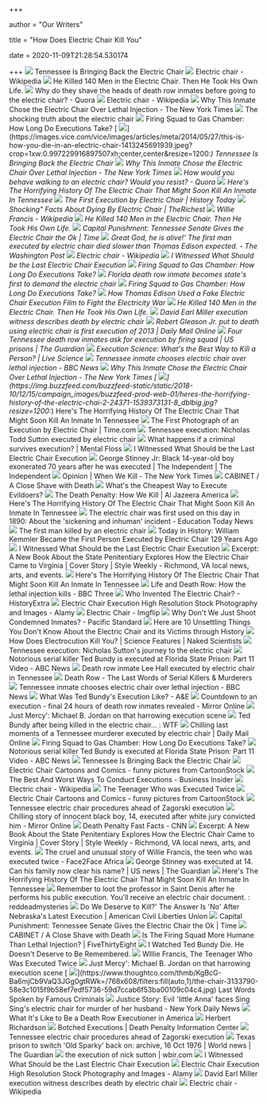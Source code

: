 +++
        
author = "Our Writers"
        
title = "How Does Electric Chair Kill You"
        
date = 2020-11-09T21:28:54.530174
        
+++
[ ![](https://assets.vice.com/content-images/contentimage/156845/SingSingElectricChair.jpg)](https://assets.vice.com/content-images/contentimage/156845/SingSingElectricChair.jpg) Tennessee Is Bringing Back the Electric Chair
[ ![](https://upload.wikimedia.org/wikipedia/commons/thumb/e/e4/EXECUTION_BY_ELECTRICITY_electric_chair_illustration_Scientific_American_Volumes_58-59_June_30_1888.png/220px-EXECUTION_BY_ELECTRICITY_electric_chair_illustration_Scientific_American_Volumes_58-59_June_30_1888.png)](https://upload.wikimedia.org/wikipedia/commons/thumb/e/e4/EXECUTION_BY_ELECTRICITY_electric_chair_illustration_Scientific_American_Volumes_58-59_June_30_1888.png/220px-EXECUTION_BY_ELECTRICITY_electric_chair_illustration_Scientific_American_Volumes_58-59_June_30_1888.png) Electric chair - Wikipedia
[ ![](http://narrative.ly/wp-content/uploads/2017/03/Executioner-2.jpg)](http://narrative.ly/wp-content/uploads/2017/03/Executioner-2.jpg) He Killed 140 Men in the Electric Chair. Then He Took His Own Life.
[ ![](https://qph.fs.quoracdn.net/main-qimg-0e4a0a66ff849e72fdb03c1708664261)](https://qph.fs.quoracdn.net/main-qimg-0e4a0a66ff849e72fdb03c1708664261) Why do they shave the heads of death row inmates before going to the electric  chair? - Quora
[ ![](https://upload.wikimedia.org/wikipedia/commons/7/75/Florida_electric-chair.jpg)](https://upload.wikimedia.org/wikipedia/commons/7/75/Florida_electric-chair.jpg) Electric chair - Wikipedia
[ ![](https://static01.nyt.com/images/2020/02/19/us/19electric-chair01/19electric-chair01-mobileMasterAt3x.jpg)](https://static01.nyt.com/images/2020/02/19/us/19electric-chair01/19electric-chair01-mobileMasterAt3x.jpg) Why This Inmate Chose the Electric Chair Over Lethal Injection - The New  York Times
[ ![](https://mediadc.brightspotcdn.com/dims4/default/46916ca/2147483647/strip/true/crop/5184x3456+0+0/resize/5184x3456!/quality/90/?url=https%3A%2F%2Fmediadc.brightspotcdn.com%2F6a%2F14%2F9c00e62b9ed7c501932a42336def%2F99e02ea9eaa587641c59e4d3d339ab3d.jpg)](https://mediadc.brightspotcdn.com/dims4/default/46916ca/2147483647/strip/true/crop/5184x3456+0+0/resize/5184x3456!/quality/90/?url=https%3A%2F%2Fmediadc.brightspotcdn.com%2F6a%2F14%2F9c00e62b9ed7c501932a42336def%2F99e02ea9eaa587641c59e4d3d339ab3d.jpg) The shocking truth about the electric chair
[ ![](https://media1.s-nbcnews.com/j/newscms/2014_21/461366/140522-electric-chair-tennessee-jms-2059_d33aa2e97f25c3e2625dfabdc94fbcba.fit-560w.jpg)](https://media1.s-nbcnews.com/j/newscms/2014_21/461366/140522-electric-chair-tennessee-jms-2059_d33aa2e97f25c3e2625dfabdc94fbcba.fit-560w.jpg) Firing Squad to Gas Chamber: How Long Do Executions Take?
[ ![](https://images.vice.com/vice/images/articles/meta/2014/05/27/this-is-how-you-die-in-an-electric-chair-1413245691939.jpeg?crop=1xw:0.997229916897507xh;center,center&resize=1200:*)](https://images.vice.com/vice/images/articles/meta/2014/05/27/this-is-how-you-die-in-an-electric-chair-1413245691939.jpeg?crop=1xw:0.997229916897507xh;center,center&resize=1200:*) Tennessee Is Bringing Back the Electric Chair
[ ![](https://static01.nyt.com/images/2020/02/19/us/19electric-chair01/19electric-chair01-mediumSquareAt3X.jpg)](https://static01.nyt.com/images/2020/02/19/us/19electric-chair01/19electric-chair01-mediumSquareAt3X.jpg) Why This Inmate Chose the Electric Chair Over Lethal Injection - The New  York Times
[ ![](https://qph.fs.quoracdn.net/main-qimg-a3ec4ed40bc9aa4c0e6a2a01c9f7f9e3)](https://qph.fs.quoracdn.net/main-qimg-a3ec4ed40bc9aa4c0e6a2a01c9f7f9e3) How would you behave walking to an electric chair? Would you resist? - Quora
[ ![](https://img.buzzfeed.com/buzzfeed-static/static/2018-10/12/14/asset/buzzfeed-prod-web-06/sub-buzz-22930-1539370206-2.jpg)](https://img.buzzfeed.com/buzzfeed-static/static/2018-10/12/14/asset/buzzfeed-prod-web-06/sub-buzz-22930-1539370206-2.jpg) Here's The Horrifying History Of The Electric Chair That Might Soon Kill An  Inmate In Tennessee
[ ![](https://www.historytoday.com/sites/default/files/articles/electric_main.jpg)](https://www.historytoday.com/sites/default/files/articles/electric_main.jpg) The First Execution by Electric Chair | History Today
[ ![](https://static0.therichestimages.com/wordpress/wp-content/uploads/2017/08/electricchair.jpg)](https://static0.therichestimages.com/wordpress/wp-content/uploads/2017/08/electricchair.jpg) Shocking" Facts About Dying By Electric Chair | TheRichest
[ ![](https://upload.wikimedia.org/wikipedia/en/thumb/7/78/Willie_Francis_%281929-1947%29.jpg/220px-Willie_Francis_%281929-1947%29.jpg)](https://upload.wikimedia.org/wikipedia/en/thumb/7/78/Willie_Francis_%281929-1947%29.jpg/220px-Willie_Francis_%281929-1947%29.jpg) Willie Francis - Wikipedia
[ ![](https://narratively.com/wp-content/uploads/2017/03/Prison.jpg)](https://narratively.com/wp-content/uploads/2017/03/Prison.jpg) He Killed 140 Men in the Electric Chair. Then He Took His Own Life.
[ ![](https://api.time.com/wp-content/uploads/2014/04/electric-chair.jpg?w=600&quality=85)](https://api.time.com/wp-content/uploads/2014/04/electric-chair.jpg?w=600&quality=85) Capital Punishment: Tennessee Senate Gives the Electric Chair the Ok | Time
[ ![](https://arc-anglerfish-washpost-prod-washpost.s3.amazonaws.com/public/DTYTSO7ZUA5RPMZLMXCFJV4GK4.jpg)](https://arc-anglerfish-washpost-prod-washpost.s3.amazonaws.com/public/DTYTSO7ZUA5RPMZLMXCFJV4GK4.jpg) Great God, he is alive!' The first man executed by electric chair died  slower than Thomas Edison expected. - The Washington Post
[ ![](https://upload.wikimedia.org/wikipedia/commons/thumb/1/16/Kemmler_ex%C3%A9cut%C3%A9_par_l%27%C3%A9lectricit%C3%A9.jpg/220px-Kemmler_ex%C3%A9cut%C3%A9_par_l%27%C3%A9lectricit%C3%A9.jpg)](https://upload.wikimedia.org/wikipedia/commons/thumb/1/16/Kemmler_ex%C3%A9cut%C3%A9_par_l%27%C3%A9lectricit%C3%A9.jpg/220px-Kemmler_ex%C3%A9cut%C3%A9_par_l%27%C3%A9lectricit%C3%A9.jpg) Electric chair - Wikipedia
[ ![](https://www.nashvilletnlaw.com/wp-content/uploads/2014/06/electric-chair.jpg)](https://www.nashvilletnlaw.com/wp-content/uploads/2014/06/electric-chair.jpg) I Witnessed What Should be the Last Electric Chair Execution
[ ![](https://media2.s-nbcnews.com/j/MSNBC/Components/Video/150317/a_lss_executionmethods_150317.focal-760x428.jpg)](https://media2.s-nbcnews.com/j/MSNBC/Components/Video/150317/a_lss_executionmethods_150317.focal-760x428.jpg) Firing Squad to Gas Chamber: How Long Do Executions Take?
[ ![](https://www.tampabay.com/resizer/g-lGiR2veooHewvEdBPGsw4rZNo=/1400x2500/smart/arc-anglerfish-arc2-prod-tbt.s3.amazonaws.com/public/4HVQNGWHEUI6TBKNIBWI6S7HAY.jpg)](https://www.tampabay.com/resizer/g-lGiR2veooHewvEdBPGsw4rZNo=/1400x2500/smart/arc-anglerfish-arc2-prod-tbt.s3.amazonaws.com/public/4HVQNGWHEUI6TBKNIBWI6S7HAY.jpg) Florida death row inmate becomes state's first to demand the electric chair
[ ![](https://media2.s-nbcnews.com/j/newscms/2015_13/945581/150324-illinois-gallows_c8fc35fd45eb678a8168780499f08bfb.nbcnews-fp-1200-630.jpg)](https://media2.s-nbcnews.com/j/newscms/2015_13/945581/150324-illinois-gallows_c8fc35fd45eb678a8168780499f08bfb.nbcnews-fp-1200-630.jpg) Firing Squad to Gas Chamber: How Long Do Executions Take?
[ ![](https://i.kinja-img.com/gawker-media/image/upload/c_fill,f_auto,fl_progressive,g_center,h_675,pg_1,q_80,w_1200/tvucvmirgi4ncm9sqbo6.gif)](https://i.kinja-img.com/gawker-media/image/upload/c_fill,f_auto,fl_progressive,g_center,h_675,pg_1,q_80,w_1200/tvucvmirgi4ncm9sqbo6.gif) How Thomas Edison Used a Fake Electric Chair Execution Film to Fight the  Electricity War
[ ![](http://narrative.ly/wp-content/uploads/2017/03/Executioner-1.jpg)](http://narrative.ly/wp-content/uploads/2017/03/Executioner-1.jpg) He Killed 140 Men in the Electric Chair. Then He Took His Own Life.
[ ![](https://www.gannett-cdn.com/montage/3c/presto/2018/08/09/PKNS/bbf1bb3c-3967-41f3-bd9f-d60b068e571d-img008.jpg;/presto/2018/11/30/PKNS/832dfd03-b303-4af3-8f6b-dc3de929fc73-David_Earl_Miller_mug.jpg;/presto/2018/11/20/PKNS/82f5a3a1-2575-41ef-bb30-e8dd3fd078f6-AP18324377833427.jpg?width=640&padding=6&bg-color=ffffff)](https://www.gannett-cdn.com/montage/3c/presto/2018/08/09/PKNS/bbf1bb3c-3967-41f3-bd9f-d60b068e571d-img008.jpg;/presto/2018/11/30/PKNS/832dfd03-b303-4af3-8f6b-dc3de929fc73-David_Earl_Miller_mug.jpg;/presto/2018/11/20/PKNS/82f5a3a1-2575-41ef-bb30-e8dd3fd078f6-AP18324377833427.jpg?width=640&padding=6&bg-color=ffffff) David Earl Miller execution witness describes death by electric chair
[ ![](https://i.dailymail.co.uk/i/pix/scaled/2013/01/17/article-2263723-16FE9AAD000005DC-395_308x185.jpg)](https://i.dailymail.co.uk/i/pix/scaled/2013/01/17/article-2263723-16FE9AAD000005DC-395_308x185.jpg) Robert Gleason Jr. put to death using electric chair is first execution of  2013 | Daily Mail Online
[ ![](https://i.guim.co.uk/img/media/28f2f805ef7576359b39425c8db1767a33601919/0_14_3000_1800/master/3000.jpg?width=1200&height=1200&quality=85&auto=format&fit=crop&s=2e67d33559c2e323a594d564ad80c672)](https://i.guim.co.uk/img/media/28f2f805ef7576359b39425c8db1767a33601919/0_14_3000_1800/master/3000.jpg?width=1200&height=1200&quality=85&auto=format&fit=crop&s=2e67d33559c2e323a594d564ad80c672) Four Tennessee death row inmates ask for execution by firing squad | US  prisons | The Guardian
[ ![](https://cdn.mos.cms.futurecdn.net/kRfdqEQCYcK4JCrpkCVjt3-1200-80.jpg)](https://cdn.mos.cms.futurecdn.net/kRfdqEQCYcK4JCrpkCVjt3-1200-80.jpg) Execution Science: What's the Best Way to Kill a Person? | Live Science
[ ![](https://ichef.bbci.co.uk/news/1024/cpsprodpb/8E98/production/_104640563_mediaitem104640559.jpg)](https://ichef.bbci.co.uk/news/1024/cpsprodpb/8E98/production/_104640563_mediaitem104640559.jpg) Tennessee inmate chooses electric chair over lethal injection - BBC News
[ ![](https://static01.nyt.com/images/2020/02/19/us/19electric-chair02/merlin_167588304_17324f15-cf68-473a-aa37-055f572be528-articleLarge.jpg?quality=90&auto=webp)](https://static01.nyt.com/images/2020/02/19/us/19electric-chair02/merlin_167588304_17324f15-cf68-473a-aa37-055f572be528-articleLarge.jpg?quality=90&auto=webp) Why This Inmate Chose the Electric Chair Over Lethal Injection - The New  York Times
[ ![](https://img.buzzfeed.com/buzzfeed-static/static/2018-10/12/15/campaign_images/buzzfeed-prod-web-01/heres-the-horrifying-history-of-the-electric-chai-2-24371-1539373131-8_dblbig.jpg?resize=1200:*)](https://img.buzzfeed.com/buzzfeed-static/static/2018-10/12/15/campaign_images/buzzfeed-prod-web-01/heres-the-horrifying-history-of-the-electric-chai-2-24371-1539373131-8_dblbig.jpg?resize=1200:*) Here's The Horrifying History Of The Electric Chair That Might Soon Kill An  Inmate In Tennessee
[ ![](https://api.time.com/wp-content/uploads/2014/03/97335415-web.jpg?quality=85)](https://api.time.com/wp-content/uploads/2014/03/97335415-web.jpg?quality=85) The First Photograph of an Execution by Electric Chair | Time.com
[ ![](https://www.gannett-cdn.com/presto/2018/12/03/PKNS/3f7e4180-66d4-4d3d-aff2-12fa86d0f404-looking_for_body.jpg)](https://www.gannett-cdn.com/presto/2018/12/03/PKNS/3f7e4180-66d4-4d3d-aff2-12fa86d0f404-looking_for_body.jpg) Tennessee execution: Nicholas Todd Sutton executed by electric chair
[ ![](https://images2.minutemediacdn.com/image/upload/c_crop,h_1192,w_2121,x_0,y_111/v1554929030/shape/mentalfloss/19346-istock-465131950.jpg?itok=5iRvY1Si)](https://images2.minutemediacdn.com/image/upload/c_crop,h_1192,w_2121,x_0,y_111/v1554929030/shape/mentalfloss/19346-istock-465131950.jpg?itok=5iRvY1Si) What happens if a criminal survives execution? | Mental Floss
[ ![](https://2szltr2ree8j1gje2w2lrll8-wpengine.netdna-ssl.com/wp-content/uploads/2014/06/the-death-penalty-train.jpg)](https://2szltr2ree8j1gje2w2lrll8-wpengine.netdna-ssl.com/wp-content/uploads/2014/06/the-death-penalty-train.jpg) I Witnessed What Should be the Last Electric Chair Execution
[ ![](https://static.independent.co.uk/s3fs-public/thumbnails/image/2014/12/18/08/George-Stinney-Jr-v3.jpg)](https://static.independent.co.uk/s3fs-public/thumbnails/image/2014/12/18/08/George-Stinney-Jr-v3.jpg) George Stinney Jr: Black 14-year-old boy exonerated 70 years after he was  executed | The Independent | The Independent
[ ![](https://static01.nyt.com/images/2019/06/16/opinion/sunday/16Kristof-2/28d5311abc644261add3ef3a36aa58af-articleLarge.jpg?quality=75&auto=webp&disable=upscale)](https://static01.nyt.com/images/2019/06/16/opinion/sunday/16Kristof-2/28d5311abc644261add3ef3a36aa58af-articleLarge.jpg?quality=75&auto=webp&disable=upscale) Opinion | When We Kill - The New York Times
[ ![](http://cabinetmagazine.org/issues/40/cabinet_040_bigert_mats_001.jpg)](http://cabinetmagazine.org/issues/40/cabinet_040_bigert_mats_001.jpg) CABINET / A Close Shave with Death
[ ![](https://assets.vice.com/content-images/contentimage/no-slug/b2b13e0fe2801a25e7e308563f053635.jpg)](https://assets.vice.com/content-images/contentimage/no-slug/b2b13e0fe2801a25e7e308563f053635.jpg) What's the Cheapest Way to Execute Evildoers?
[ ![](http://america.aljazeera.com/content/ajam/multimedia/2015/6/the-death-penalty-how-we-kill/jcr:content/image.img.jpg)](http://america.aljazeera.com/content/ajam/multimedia/2015/6/the-death-penalty-how-we-kill/jcr:content/image.img.jpg) The Death Penalty: How We Kill | Al Jazeera America
[ ![](https://img.buzzfeed.com/buzzfeed-static/static/2018-10/12/14/asset/buzzfeed-prod-web-03/sub-buzz-16849-1539370219-13.jpg)](https://img.buzzfeed.com/buzzfeed-static/static/2018-10/12/14/asset/buzzfeed-prod-web-03/sub-buzz-16849-1539370219-13.jpg) Here's The Horrifying History Of The Electric Chair That Might Soon Kill An  Inmate In Tennessee
[ ![](https://akm-img-a-in.tosshub.com/indiatoday/images/story/201808/tennessee-becomes-the-first-state-to-bring-back-the-electric-chair.jpeg?HURQwwzeXPOhvIKSWrqhGqfxo8PYOpJ5&size=1200:675)](https://akm-img-a-in.tosshub.com/indiatoday/images/story/201808/tennessee-becomes-the-first-state-to-bring-back-the-electric-chair.jpeg?HURQwwzeXPOhvIKSWrqhGqfxo8PYOpJ5&size=1200:675) The electric chair was first used on this day in 1890: About the 'sickening  and inhuman' incident - Education Today News
[ ![](https://360.org/pictures/electric-chair.jpg)](https://360.org/pictures/electric-chair.jpg) The first man killed by an electric chair
[ ![](https://d.newsweek.com/en/full/1517653/old-sparky.jpg)](https://d.newsweek.com/en/full/1517653/old-sparky.jpg) Today in History: William Kemmler Became the First Person Executed by Electric  Chair 129 Years Ago
[ ![](https://2szltr2ree8j1gje2w2lrll8-wpengine.netdna-ssl.com/wp-content/uploads/2014/06/tears-for-its-victim-david-raybin.jpg)](https://2szltr2ree8j1gje2w2lrll8-wpengine.netdna-ssl.com/wp-content/uploads/2014/06/tears-for-its-victim-david-raybin.jpg) I Witnessed What Should be the Last Electric Chair Execution
[ ![](https://media2.fdncms.com/styleweekly/imager/u/mobilestory/2397624/cover05_electric_chair_no_headline.jpg)](https://media2.fdncms.com/styleweekly/imager/u/mobilestory/2397624/cover05_electric_chair_no_headline.jpg) Excerpt: A New Book About the State Penitentiary Explores How the Electric  Chair Came to Virginia | Cover Story | Style Weekly - Richmond, VA local  news, arts, and events.
[ ![](https://img.buzzfeed.com/buzzfeed-static/static/2018-10/12/14/asset/buzzfeed-prod-web-05/sub-buzz-17458-1539370256-1.jpg)](https://img.buzzfeed.com/buzzfeed-static/static/2018-10/12/14/asset/buzzfeed-prod-web-05/sub-buzz-17458-1539370256-1.jpg) Here's The Horrifying History Of The Electric Chair That Might Soon Kill An  Inmate In Tennessee
[ ![](https://ichef.bbci.co.uk/images/ic/704xn/p0604d94.jpg)](https://ichef.bbci.co.uk/images/ic/704xn/p0604d94.jpg) Life and Death Row: How the lethal injection kills - BBC Three
[ ![](https://images.immediate.co.uk/production/volatile/sites/7/2019/07/Chair-5311fe9-be5b968.jpg?quality=90&resize=620,413)](https://images.immediate.co.uk/production/volatile/sites/7/2019/07/Chair-5311fe9-be5b968.jpg?quality=90&resize=620,413) Who Invented The Electric Chair? - HistoryExtra
[ ![](https://c8.alamy.com/comp/RY4GB5/man-in-electric-chair-switching-channels-1988-RY4GB5.jpg)](https://c8.alamy.com/comp/RY4GB5/man-in-electric-chair-switching-channels-1988-RY4GB5.jpg) Electric Chair Execution High Resolution Stock Photography and Images -  Alamy
[ ![](https://i.imgflip.com/292yvy.jpg)](https://i.imgflip.com/292yvy.jpg) Electric Chair - Imgflip
[ ![](https://psmag.com/.image/ar_1:1%2Cc_fill%2Ccs_srgb%2Cfl_progressive%2Cq_auto:good%2Cw_1200/MTI3NTgyMTQ5ODI1NDQ3OTQ2/firing-squad.jpg)](https://psmag.com/.image/ar_1:1%2Cc_fill%2Ccs_srgb%2Cfl_progressive%2Cq_auto:good%2Cw_1200/MTI3NTgyMTQ5ODI1NDQ3OTQ2/firing-squad.jpg) Why Don't We Just Shoot Condemned Inmates? - Pacific Standard
[ ![](https://cdn.historycollection.com/wp-content/uploads/2018/02/Yellow-Mama-in-Alabama-Montgomery-Advertiser.jpg)](https://cdn.historycollection.com/wp-content/uploads/2018/02/Yellow-Mama-in-Alabama-Montgomery-Advertiser.jpg) Here are 10 Unsettling Things You Don't Know About the Electric Chair and  its Victims through History
[ ![](https://www.thenakedscientists.com/sites/default/files/media/media/images/light-bulb-503881_1920.jpg)](https://www.thenakedscientists.com/sites/default/files/media/media/images/light-bulb-503881_1920.jpg) How Does Electrocution Kill You? | Science Features | Naked Scientists
[ ![](https://www.gannett-cdn.com/presto/2018/12/03/PKNS/cc97f2d1-5864-4f14-a670-63ecc70c9194-Nicholas_Sutton1.jpg)](https://www.gannett-cdn.com/presto/2018/12/03/PKNS/cc97f2d1-5864-4f14-a670-63ecc70c9194-Nicholas_Sutton1.jpg) Tennessee execution: Nicholas Sutton's journey to the electric chair
[ ![](https://s.abcnews.com/images/2020/190215_2020_part_11_hpMain_16x9_992.jpg)](https://s.abcnews.com/images/2020/190215_2020_part_11_hpMain_16x9_992.jpg) Notorious serial killer Ted Bundy is executed at Florida State Prison: Part  11 Video - ABC News
[ ![](https://www.gannett-cdn.com/presto/2019/12/06/PNAS/c0c5a2ca-b80f-4e04-8e9b-13e73f3dd2cf-33730437-de47-4c2f-b513-86e18cfa639b_thumbnail.png?width=660&height=371&fit=crop&format=pjpg&auto=webp)](https://www.gannett-cdn.com/presto/2019/12/06/PNAS/c0c5a2ca-b80f-4e04-8e9b-13e73f3dd2cf-33730437-de47-4c2f-b513-86e18cfa639b_thumbnail.png?width=660&height=371&fit=crop&format=pjpg&auto=webp) Death row inmate Lee Hall executed by electric chair in Tennessee
[ ![](http://www.murdermiletours.com/uploads/4/9/8/2/49825535/published/electric-chair.jpeg?1506350173)](http://www.murdermiletours.com/uploads/4/9/8/2/49825535/published/electric-chair.jpeg?1506350173) Death Row - The Last Words of Serial Killers & Murderers
[ ![](https://ichef.bbci.co.uk/news/976/cpsprodpb/FFE0/production/_104640556_mediaitem104640554.jpg)](https://ichef.bbci.co.uk/news/976/cpsprodpb/FFE0/production/_104640556_mediaitem104640554.jpg) Tennessee inmate chooses electric chair over lethal injection - BBC News
[ ![](https://cropper.watch.aetnd.com/cdn.watch.aetnd.com/sites/4/2019/01/AE-Bundy-Execution-AP_8901250103.jpg)](https://cropper.watch.aetnd.com/cdn.watch.aetnd.com/sites/4/2019/01/AE-Bundy-Execution-AP_8901250103.jpg) What Was Ted Bundy's Execution Like? - A&E
[ ![](https://i2-prod.mirror.co.uk/incoming/article16476707.ece/ALTERNATES/s1200c/0_BSP_SML_300317676JPG.jpg)](https://i2-prod.mirror.co.uk/incoming/article16476707.ece/ALTERNATES/s1200c/0_BSP_SML_300317676JPG.jpg) Countdown to an execution - final 24 hours of death row inmates revealed -  Mirror Online
[ ![](https://www.gannett-cdn.com/presto/2020/01/10/USAT/2d786a0a-bfbf-4ad6-aa6d-d4286e3f8709-rev-1-JM-FP-0060_High_Res_JPEG.jpeg?crop=3823,2151,x16,y0&width=3200&height=1801&format=pjpg&auto=webp)](https://www.gannett-cdn.com/presto/2020/01/10/USAT/2d786a0a-bfbf-4ad6-aa6d-d4286e3f8709-rev-1-JM-FP-0060_High_Res_JPEG.jpeg?crop=3823,2151,x16,y0&width=3200&height=1801&format=pjpg&auto=webp) Just Mercy': Michael B. Jordan on that harrowing execution scene
[ ![](https://external-preview.redd.it/2wkyRDLSrIa-_ZvFjNuCAGZ0aeECpOT8q7jPxajMBc0.jpg?auto=webp&s=aaa2e498601a7efa53a3d4be106f27e2f8d7eff2)](https://external-preview.redd.it/2wkyRDLSrIa-_ZvFjNuCAGZ0aeECpOT8q7jPxajMBc0.jpg?auto=webp&s=aaa2e498601a7efa53a3d4be106f27e2f8d7eff2) Ted Bundy after being killed in the electric chair... : WTF
[ ![](https://i.dailymail.co.uk/1s/2018/11/02/13/5693688-0-image-a-19_1541164965695.jpg)](https://i.dailymail.co.uk/1s/2018/11/02/13/5693688-0-image-a-19_1541164965695.jpg) Chilling last moments of a Tennessee murderer executed by electric chair |  Daily Mail Online
[ ![](https://media4.s-nbcnews.com/i/newscms/2015_13/945586/150324-missouri-gas-chamber_c8fc35fd45eb678a8168780499f08bfb.jpg)](https://media4.s-nbcnews.com/i/newscms/2015_13/945586/150324-missouri-gas-chamber_c8fc35fd45eb678a8168780499f08bfb.jpg) Firing Squad to Gas Chamber: How Long Do Executions Take?
[ ![](https://s.abcnews.com/images/US/ann_tennessee_chair_140523_16x9t_384.jpg)](https://s.abcnews.com/images/US/ann_tennessee_chair_140523_16x9t_384.jpg) Notorious serial killer Ted Bundy is executed at Florida State Prison: Part  11 Video - ABC News
[ ![](https://assets.vice.com/content-images/contentimage/156846/TexasElectricChair.jpg)](https://assets.vice.com/content-images/contentimage/156846/TexasElectricChair.jpg) Tennessee Is Bringing Back the Electric Chair
[ ![](https://s3.amazonaws.com/lowres.cartoonstock.com/law-order-moral-morally_wrong-murder-capital_punishment-electric_chair-hsc0120_low.jpg)](https://s3.amazonaws.com/lowres.cartoonstock.com/law-order-moral-morally_wrong-murder-capital_punishment-electric_chair-hsc0120_low.jpg) Electric Chair Cartoons and Comics - funny pictures from CartoonStock
[ ![](https://i.insider.com/527be2e9ecad045202df1732?width=1100&format=jpeg&auto=webp)](https://i.insider.com/527be2e9ecad045202df1732?width=1100&format=jpeg&auto=webp) The Best And Worst Ways To Conduct Executions - Business Insider
[ ![](https://upload.wikimedia.org/wikipedia/commons/thumb/9/92/RedHatsExecutionChamber.jpg/220px-RedHatsExecutionChamber.jpg)](https://upload.wikimedia.org/wikipedia/commons/thumb/9/92/RedHatsExecutionChamber.jpg/220px-RedHatsExecutionChamber.jpg) Electric chair - Wikipedia
[ ![](http://www.executedtoday.com/images/Willie_Francis_prison_wall.jpg)](http://www.executedtoday.com/images/Willie_Francis_prison_wall.jpg) The Teenager Who was Executed Twice
[ ![](https://lowres.cartooncollections.com/executions-the_death_penalty-the_electric_chair-lethal_injections-prison-law-order-CC25459_low.jpg)](https://lowres.cartooncollections.com/executions-the_death_penalty-the_electric_chair-lethal_injections-prison-law-order-CC25459_low.jpg) Electric Chair Cartoons and Comics - funny pictures from CartoonStock
[ ![](https://www.gannett-cdn.com/presto/2018/09/25/PNAS/6f2ee67e-ea4a-49b2-b12c-19290635d033-Edmund_Zagorski-01.jpg)](https://www.gannett-cdn.com/presto/2018/09/25/PNAS/6f2ee67e-ea4a-49b2-b12c-19290635d033-Edmund_Zagorski-01.jpg) Tennessee electric chair procedures ahead of Zagorski execution
[ ![](https://i2-prod.mirror.co.uk/incoming/article13554506.ece/ALTERNATES/s615b/1_THP_CHP_081118SLUG_2266JPG.jpg)](https://i2-prod.mirror.co.uk/incoming/article13554506.ece/ALTERNATES/s615b/1_THP_CHP_081118SLUG_2266JPG.jpg) Chilling story of innocent black boy, 14, executed after white jury  convicted him - Mirror Online
[ ![](https://cdn.cnn.com/cnnnext/dam/assets/130515154110-lethal-injection-table-large-169.jpg)](https://cdn.cnn.com/cnnnext/dam/assets/130515154110-lethal-injection-table-large-169.jpg) Death Penalty Fast Facts - CNN
[ ![](https://media2.fdncms.com/styleweekly/imager/u/original/2397642/feat05_green.jpg)](https://media2.fdncms.com/styleweekly/imager/u/original/2397642/feat05_green.jpg) Excerpt: A New Book About the State Penitentiary Explores How the Electric  Chair Came to Virginia | Cover Story | Style Weekly - Richmond, VA local  news, arts, and events.
[ ![](https://cdn.face2faceafrica.com/www/wp-content/uploads/2020/06/electric-scaled.jpg)](https://cdn.face2faceafrica.com/www/wp-content/uploads/2020/06/electric-scaled.jpg) The cruel and unusual story of Willie Francis, the teen who was executed  twice - Face2Face Africa
[ ![](https://i.guim.co.uk/img/static/sys-images/Guardian/Pix/pictures/2014/3/19/1395232561013/George-Stinney-Jr-011.jpg?width=1200&height=630&quality=85&auto=format&fit=crop&overlay-align=bottom%2Cleft&overlay-width=100p&overlay-base64=L2ltZy9zdGF0aWMvb3ZlcmxheXMvdG8tZGVmYXVsdC5wbmc&enable=upscale&s=cfd5c5f981d932e670e60db00dfe4dd9)](https://i.guim.co.uk/img/static/sys-images/Guardian/Pix/pictures/2014/3/19/1395232561013/George-Stinney-Jr-011.jpg?width=1200&height=630&quality=85&auto=format&fit=crop&overlay-align=bottom%2Cleft&overlay-width=100p&overlay-base64=L2ltZy9zdGF0aWMvb3ZlcmxheXMvdG8tZGVmYXVsdC5wbmc&enable=upscale&s=cfd5c5f981d932e670e60db00dfe4dd9) George Stinney was executed at 14. Can his family now clear his name? | US  news | The Guardian
[ ![](https://img.buzzfeed.com/buzzfeed-static/static/2018-10/11/15/asset/buzzfeed-prod-web-05/sub-buzz-22298-1539287893-5.jpg)](https://img.buzzfeed.com/buzzfeed-static/static/2018-10/11/15/asset/buzzfeed-prod-web-05/sub-buzz-22298-1539287893-5.jpg) Here's The Horrifying History Of The Electric Chair That Might Soon Kill An  Inmate In Tennessee
[ ![](https://i.redd.it/wvtblcnwpz521.jpg)](https://i.redd.it/wvtblcnwpz521.jpg) Remember to loot the professor in Saint Denis after he performs his public  execution. You'll receive an electric chair document. : reddeadmysteries
[ ![](https://www.aclu.org/sites/default/files/styles/blog_main_wide_580x384/public/field_image/web17-executionchair-1160x768.jpg?itok=u6T65WvA)](https://www.aclu.org/sites/default/files/styles/blog_main_wide_580x384/public/field_image/web17-executionchair-1160x768.jpg?itok=u6T65WvA) Do We Deserve to Kill?' The Answer Is 'No' After Nebraska's Latest  Execution | American Civil Liberties Union
[ ![](https://api.time.com/wp-content/uploads/2014/04/electric-chair.jpg?quality=85&w=1200&h=628&crop=1)](https://api.time.com/wp-content/uploads/2014/04/electric-chair.jpg?quality=85&w=1200&h=628&crop=1) Capital Punishment: Tennessee Senate Gives the Electric Chair the Ok | Time
[ ![](http://cabinetmagazine.org/issues/40/cabinet_040_bigert_mats_facebook.jpg)](http://cabinetmagazine.org/issues/40/cabinet_040_bigert_mats_facebook.jpg) CABINET / A Close Shave with Death
[ ![](https://fivethirtyeight.com/wp-content/uploads/2017/03/thompson-deveaux-executions1.png)](https://fivethirtyeight.com/wp-content/uploads/2017/03/thompson-deveaux-executions1.png) Is The Firing Squad More Humane Than Lethal Injection? | FiveThirtyEight
[ ![](https://img.thedailybeast.com/image/upload/v1550431045/190217-swarens-ted-bundy-tease_yc9h8f.jpg)](https://img.thedailybeast.com/image/upload/v1550431045/190217-swarens-ted-bundy-tease_yc9h8f.jpg) I Watched Ted Bundy Die. He Doesn't Deserve to Be Remembered.
[ ![](https://allthatsinteresting.com/wordpress/wp-content/uploads/2018/04/gruesome-gertie.jpg)](https://allthatsinteresting.com/wordpress/wp-content/uploads/2018/04/gruesome-gertie.jpg) WIllie Francis, The Teenager Who Was Executed Twice
[ ![](https://www.gannett-cdn.com/presto/2020/01/10/USAT/2c7b8368-3510-480b-9471-f85f9c145f97-rev-1-JM-01411_High_Res_JPEG.jpeg)](https://www.gannett-cdn.com/presto/2020/01/10/USAT/2c7b8368-3510-480b-9471-f85f9c145f97-rev-1-JM-01411_High_Res_JPEG.jpeg) Just Mercy': Michael B. Jordan on that harrowing execution scene
[ ![](https://www.thoughtco.com/thmb/KgBcG-Ba6mjCb9VaQ3JGg0gtRWk=/768x608/filters:fill(auto,1)/the-chair-3133790-58e3c1015f9b58ef7edf5736-59d7ccab6f53ba00109c04c4.jpg)](https://www.thoughtco.com/thmb/KgBcG-Ba6mjCb9VaQ3JGg0gtRWk=/768x608/filters:fill(auto,1)/the-chair-3133790-58e3c1015f9b58ef7edf5736-59d7ccab6f53ba00109c04c4.jpg) Last Words Spoken by Famous Criminals
[ ![](https://www.nydailynews.com/resizer/lj53PS-QJXROVb-1GynUUbI2Sdw=/1200x0/top/arc-anglerfish-arc2-prod-tronc.s3.amazonaws.com/public/4M5JOM6N52R6ZQZYCU3P3DF45E.jpg)](https://www.nydailynews.com/resizer/lj53PS-QJXROVb-1GynUUbI2Sdw=/1200x0/top/arc-anglerfish-arc2-prod-tronc.s3.amazonaws.com/public/4M5JOM6N52R6ZQZYCU3P3DF45E.jpg) Justice Story: Evil 'little Anna' faces Sing Sing's electric chair for  murder of her husband - New York Daily News
[ ![](https://images.vice.com/vice/images/articles/meta/2015/05/26/how-do-you-get-a-job-as-an-executioner-522-1432673088.jpg?crop=0.7724xw:1xh;center,center)](https://images.vice.com/vice/images/articles/meta/2015/05/26/how-do-you-get-a-job-as-an-executioner-522-1432673088.jpg?crop=0.7724xw:1xh;center,center) What It's Like to Be a Death Row Executioner in America
[ ![](https://eji.org/wp-content/uploads/2019/09/cases-herbert-richardson.jpg)](https://eji.org/wp-content/uploads/2019/09/cases-herbert-richardson.jpg) Herbert Richardson
[ ![](https://dpic.imgix.net/stories/RBroom.jpg?auto=format&crop=focalpoint&domain=dpic.imgix.net&fit=crop&fp-x=0.5&fp-y=0.5&h=1523&ixlib=php-2.3.0&q=82&w=1024&s=fbf63bc218956bf5aa29a9cfa52808be)](https://dpic.imgix.net/stories/RBroom.jpg?auto=format&crop=focalpoint&domain=dpic.imgix.net&fit=crop&fp-x=0.5&fp-y=0.5&h=1523&ixlib=php-2.3.0&q=82&w=1024&s=fbf63bc218956bf5aa29a9cfa52808be) Botched Executions | Death Penalty Information Center
[ ![](https://www.gannett-cdn.com/-mm-/a8dba35a8c01799bcb5351989d06d6c2bd700101/c=0-0-2448-3264/local/-/media/2018/05/25/TennGroup/Knoxville/636628075183640846-electric-chair.JPG)](https://www.gannett-cdn.com/-mm-/a8dba35a8c01799bcb5351989d06d6c2bd700101/c=0-0-2448-3264/local/-/media/2018/05/25/TennGroup/Knoxville/636628075183640846-electric-chair.JPG) Tennessee electric chair procedures ahead of Zagorski execution
[ ![](https://i.guim.co.uk/img/static/sys-images/Guardian/Pix/pictures/2015/10/14/1444833013887/ca2cf0a7-d840-482e-b5ee-7bafac1d00fc-1020x612.jpeg?width=1200&height=630&quality=85&auto=format&fit=crop&overlay-align=bottom%2Cleft&overlay-width=100p&overlay-base64=L2ltZy9zdGF0aWMvb3ZlcmxheXMvdGctZGVmYXVsdC5wbmc&enable=upscale&s=5337bb64e7baa5b12e801fe13fa15c23)](https://i.guim.co.uk/img/static/sys-images/Guardian/Pix/pictures/2015/10/14/1444833013887/ca2cf0a7-d840-482e-b5ee-7bafac1d00fc-1020x612.jpeg?width=1200&height=630&quality=85&auto=format&fit=crop&overlay-align=bottom%2Cleft&overlay-width=100p&overlay-base64=L2ltZy9zdGF0aWMvb3ZlcmxheXMvdGctZGVmYXVsdC5wbmc&enable=upscale&s=5337bb64e7baa5b12e801fe13fa15c23) Texas prison to switch 'Old Sparky' back on: archive, 16 Oct 1976 | World  news | The Guardian
[ ![](https://media.wbir.com/assets/WBIR/images/797f558f-f7c4-4230-9474-449e2cfc7b51/797f558f-f7c4-4230-9474-449e2cfc7b51_1920x1080.jpg)](https://media.wbir.com/assets/WBIR/images/797f558f-f7c4-4230-9474-449e2cfc7b51/797f558f-f7c4-4230-9474-449e2cfc7b51_1920x1080.jpg) the execution of nick sutton | wbir.com
[ ![](https://2szltr2ree8j1gje2w2lrll8-wpengine.netdna-ssl.com/wp-content/uploads/2019/01/youtube-logo.svg)](https://2szltr2ree8j1gje2w2lrll8-wpengine.netdna-ssl.com/wp-content/uploads/2019/01/youtube-logo.svg) I Witnessed What Should be the Last Electric Chair Execution
[ ![](https://c8.alamy.com/comp/2BWB0WB/at-the-rko-cinema-theatre-leicester-square-london-the-electric-chair-on-display-officialdoms-answer-to-the-gangsters-21st-october-1931-2BWB0WB.jpg)](https://c8.alamy.com/comp/2BWB0WB/at-the-rko-cinema-theatre-leicester-square-london-the-electric-chair-on-display-officialdoms-answer-to-the-gangsters-21st-october-1931-2BWB0WB.jpg) Electric Chair Execution High Resolution Stock Photography and Images -  Alamy
[ ![](https://www.gannett-cdn.com/presto/2018/08/10/PKNS/508abf78-4f54-4293-931e-504e2539b594-Miller_David_95792.jpg?crop=187,249,x0,y0&quality=50&width=640)](https://www.gannett-cdn.com/presto/2018/08/10/PKNS/508abf78-4f54-4293-931e-504e2539b594-Miller_David_95792.jpg?crop=187,249,x0,y0&quality=50&width=640) David Earl Miller execution witness describes death by electric chair
[ ![](https://upload.wikimedia.org/wikipedia/commons/thumb/a/a8/Harold_Pitney_Brown_edison_electrocute_horse_1888_New_York_Medico-Legal_Journal_vol_6_issue_4.png/220px-Harold_Pitney_Brown_edison_electrocute_horse_1888_New_York_Medico-Legal_Journal_vol_6_issue_4.png)](https://upload.wikimedia.org/wikipedia/commons/thumb/a/a8/Harold_Pitney_Brown_edison_electrocute_horse_1888_New_York_Medico-Legal_Journal_vol_6_issue_4.png/220px-Harold_Pitney_Brown_edison_electrocute_horse_1888_New_York_Medico-Legal_Journal_vol_6_issue_4.png) Electric chair - Wikipedia
